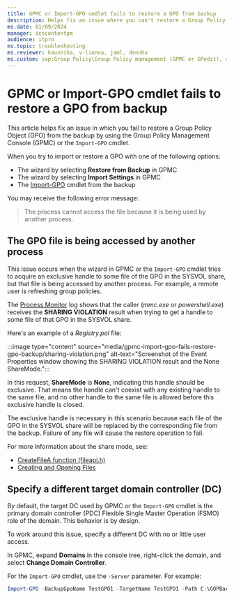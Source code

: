 ```yaml
---
title: GPMC or Import-GPO cmdlet fails to restore a GPO from backup
description: Helps fix an issue where you can't restore a Group Policy Object (GPO) from the backup using the Group Policy Management Console (GPMC) or the Import-GPO cmdlet.
ms.date: 01/09/2024
manager: dcscontentpm
audience: itpro
ms.topic: troubleshooting
ms.reviewer: kaushika, v-lianna, jaml, dennhu
ms.custom: sap:Group Policy\Group Policy management (GPMC or GPedit), csstroubleshoot
---
```

# GPMC or Import-GPO cmdlet fails to restore a GPO from backup

This article helps fix an issue in which you fail to restore a Group Policy Object (GPO) from the backup by using the Group Policy Management Console (GPMC) or the `Import-GPO` cmdlet.

When you try to import or restore a GPO with one of the following options:

- The wizard by selecting **Restore from Backup** in GPMC
- The wizard by selecting **Import Settings** in GPMC
- The [Import-GPO](/powershell/module/grouppolicy/import-gpo) cmdlet from the backup

You may receive the following error message:

> The process cannot access the file because it is being used by another process.

## The GPO file is being accessed by another process

This issue occurs when the wizard in GPMC or the `Import-GPO` cmdlet tries to acquire an exclusive handle to some file of the GPO in the SYSVOL share, but that file is being accessed by another process. For example, a remote user is refreshing group policies.

The [Process Monitor](/sysinternals/downloads/procmon) log shows that the caller (*mmc.exe* or *powershell.exe*) receives the **SHARING VIOLATION** result when trying to get a handle to some file of that GPO in the SYSVOL share.

Here's an example of a *Registry.pol* file:

:::image type="content" source="media/gpmc-import-gpo-fails-restore-gpo-backup/sharing-violation.png" alt-text="Screenshot of the Event Properties window showing the SHARING VIOLATION result and the None ShareMode.":::

In this request, **ShareMode** is **None**, indicating this handle should be exclusive. That means the handle can't coexist with any existing handle to the same file, and no other handle to the same file is allowed before this exclusive handle is closed.

The exclusive handle is necessary in this scenario because each file of the GPO in the SYSVOL share will be replaced by the corresponding file from the backup. Failure of any file will cause the restore operation to fail.

For more information about the share mode, see:

- [CreateFileA function (fileapi.h)](/windows/win32/api/fileapi/nf-fileapi-createfilea)
- [Creating and Opening Files](/windows/win32/fileio/creating-and-opening-files)

## Specify a different target domain controller (DC)

By default, the target DC used by GPMC or the `Import-GPO` cmdlet is the primary domain controller (PDC) Flexible Single Master Operation (FSMO) role of the domain. This behavior is by design.

To work around this issue, specify a different DC with no or little user access.

In GPMC, expand **Domains** in the console tree, right-click the domain, and select **Change Domain Controller**.

For the `Import-GPO` cmdlet, use the `-Server` parameter. For example:

```Powershell
Import-GPO -BackupGpoName TestGPO1 -TargetName TestGPO1 -Path C:\GOPBackup\ -Server ContosoDC2
```
